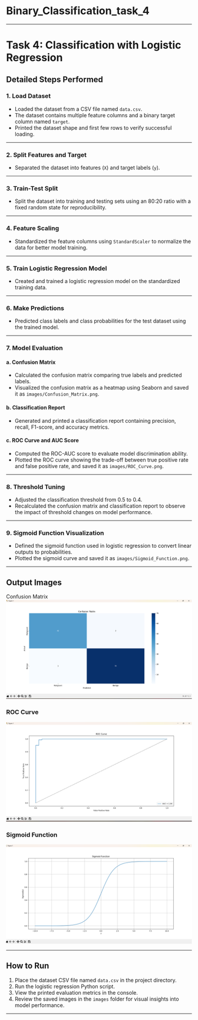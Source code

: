 ﻿# Binary_Classification_task_4



---

# Task 4: Classification with Logistic Regression

## Detailed Steps Performed

### 1. Load Dataset

* Loaded the dataset from a CSV file named `data.csv`.
* The dataset contains multiple feature columns and a binary target column named `target`.
* Printed the dataset shape and first few rows to verify successful loading.

---

### 2. Split Features and Target

* Separated the dataset into features (`X`) and target labels (`y`).

---

### 3. Train-Test Split

* Split the dataset into training and testing sets using an 80:20 ratio with a fixed random state for reproducibility.

---

### 4. Feature Scaling

* Standardized the feature columns using `StandardScaler` to normalize the data for better model training.

---

### 5. Train Logistic Regression Model

* Created and trained a logistic regression model on the standardized training data.

---

### 6. Make Predictions

* Predicted class labels and class probabilities for the test dataset using the trained model.

---

### 7. Model Evaluation

#### a. Confusion Matrix

* Calculated the confusion matrix comparing true labels and predicted labels.
* Visualized the confusion matrix as a heatmap using Seaborn and saved it as `images/Confusion_Matrix.png`.

#### b. Classification Report

* Generated and printed a classification report containing precision, recall, F1-score, and accuracy metrics.

#### c. ROC Curve and AUC Score

* Computed the ROC-AUC score to evaluate model discrimination ability.
* Plotted the ROC curve showing the trade-off between true positive rate and false positive rate, and saved it as `images/ROC_Curve.png`.

---

### 8. Threshold Tuning

* Adjusted the classification threshold from 0.5 to 0.4.
* Recalculated the confusion matrix and classification report to observe the impact of threshold changes on model performance.

---

### 9. Sigmoid Function Visualization

* Defined the sigmoid function used in logistic regression to convert linear outputs to probabilities.
* Plotted the sigmoid curve and saved it as `images/Sigmoid_Function.png`.

---

## Output Images
Confusion Matrix
![Confusion Matrix](images/Confusion_Matrix.png)


### ROC Curve  
![ROC Curve](images/ROC_Curve.png)

### Sigmoid Function  
![Sigmoid Function](images/Sigmoid_Function.png)


---

## How to Run

1. Place the dataset CSV file named `data.csv` in the project directory.
2. Run the logistic regression Python script.
3. View the printed evaluation metrics in the console.
4. Review the saved images in the `images` folder for visual insights into model performance.

---






